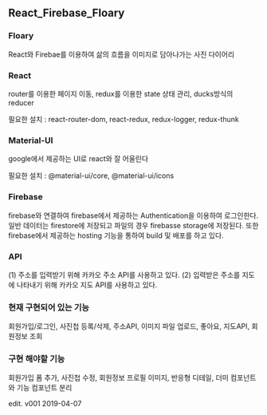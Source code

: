 ## React_Firebase_Floary

### Floary

React와 Firebae를 이용하여 삶의 흐름을 이미지로 담아나가는 사진 다이어리      

### React

router를 이용한 페이지 이동, redux를 이용한 state 상태 관리, ducks방식의 reducer

필요한 설치 : react-router-dom, react-redux, redux-logger, redux-thunk       
           
### Material-UI

google에서 제공하는 UI로 react와 잘 어울린다

필요한 설치 : @material-ui/core, @material-ui/icons       
         
### Firebase

firebase와 연결하여 firebase에서 제공하는 Authentication을 이용하여 로그인한다.
일반 데이터는 firestore에 저장되고 파일의 경우 firebasse storage에 저장된다.
또한 firebase에서 제공하는 hosting 기능을 통하여 build 및 배포를 하고 있다.
         
### API

(1) 주소를 입력받기 위해 카카오 주소 API를 사용하고 있다.
(2) 입력받은 주소를 지도에 나타내기 위해 카카오 지도 API를 사용하고 있다.


### 현재 구현되어 있는 기능

회원가입/로그인, 사진첩 등록/삭제, 주소API, 이미지 파일 업로드, 좋아요, 지도API, 회원정보 조회
            
### 구현 해야할 기능

회원가입 폼 추가, 사진첩 수정, 회원정보 프로필 이미지, 반응형 디테일, 더미 컴포넌트와 기능 컴포넌트 분리
            


edit. v001 2019-04-07
